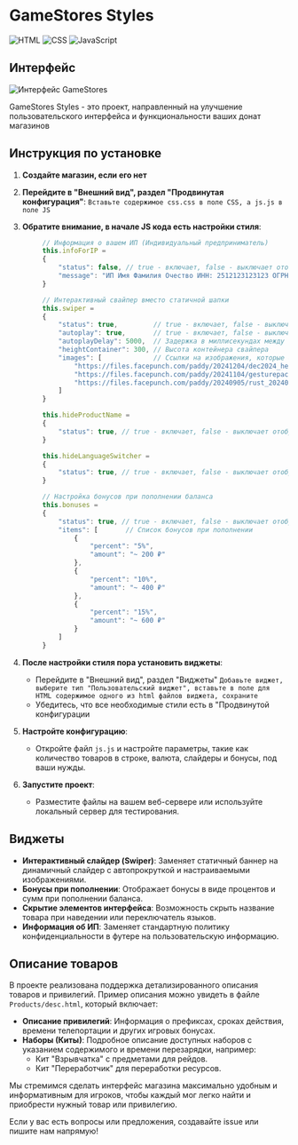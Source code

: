 # GameStores Styles

![HTML](https://img.shields.io/badge/HTML-5-orange) ![CSS](https://img.shields.io/badge/CSS-3-blue) ![JavaScript](https://img.shields.io/badge/JavaScript-ES6-yellow)

## Интерфейс

![Интерфейс GameStores](https://i.postimg.cc/GpCRbDFt/1111111.png)

GameStores Styles - это проект, направленный на улучшение пользовательского интерфейса и функциональности ваших донат магазинов

## Инструкция по установке

1. **Создайте магазин, если его нет**
2. **Перейдите в "Внешний вид", раздел "Продвинутая конфигурация"**:
   `
   Вставьте содержимое css.css в поле CSS, а js.js в поле JS
   `
3. **Обратите внимание, в начале JS кода есть настройки стиля**:
   ```js
        // Информация о вашем ИП (Индивидуальный предприниматель)
        this.infoForIP = 
        {
            "status": false, // true - включает, false - выключает отображение в футере страницы (Заменяет политику конфиденциальности GS)
            "message": "ИП Имя Фамилия Очество ИНН: 2512123123123 ОГРНИП: 325200000003213123"
        }

        // Интерактивный свайпер вместо статичной шапки
        this.swiper = 
        {
            "status": true,         // true - включает, false - выключает свайпер вместо шапки (Заменяет банер)
            "autoplay": true,       // true - включает, false - выключает автопрокрутку
            "autoplayDelay": 5000,  // Задержка в миллисекундах между слайдами (1 сек = 1000 миллисекунд)
            "heightContainer": 300, // Высота контейнера свайпера
            "images": [             // Ссылки на изображения, которые будут отображаться в свайпере (Разрешение 1280х300)
                "https://files.facepunch.com/paddy/20241204/dec2024_heroposter_01.jpg",
                "https://files.facepunch.com/paddy/20241104/gesturepack_hero_01.jpg",
                "https://files.facepunch.com/paddy/20240905/rust_202409_ttk_heroimage.jpg"
            ]
        }

        this.hideProductName =
        {
            "status": true, // true - включает, false - выключает отображение имени товара при наведении
        }

        this.hideLanguageSwitcher =
        {
            "status": true, // true - включает, false - выключает отображение языкового переключателя
        }

        // Настройка бонусов при пополнении баланса
        this.bonuses = 
        {
            "status": true, // true - включает, false - выключает отображение бонусов при пополнении
            "items": [       // Список бонусов при пополнении
                {
                    "percent": "5%",
                    "amount": "~ 200 ₽"
                },
                {
                    "percent": "10%",
                    "amount": "~ 400 ₽"
                },
                {
                    "percent": "15%",
                    "amount": "~ 600 ₽"
                }
            ]
        }
   ```
4. **После настройки стиля пора установить виджеты**:
   - Перейдите в "Внешний вид", раздел "Виджеты"
     `
     Добавьте виджет, выберите тип "Пользовательский виджет", вставьте в поле для HTML содержимое одного из html файлов виджета, сохраните
     `
   - Убедитесь, что все необходимые стили есть в "Продвинутой конфигурации

5. **Настройте конфигурацию**:
   - Откройте файл `js.js` и настройте параметры, такие как количество товаров в строке, валюта, слайдеры и бонусы, под ваши нужды.

6. **Запустите проект**:
   - Разместите файлы на вашем веб-сервере или используйте локальный сервер для тестирования.

## Виджеты

- **Интерактивный слайдер (Swiper)**: Заменяет статичный баннер на динамичный слайдер с автопрокруткой и настраиваемыми изображениями.
- **Бонусы при пополнении**: Отображает бонусы в виде процентов и сумм при пополнении баланса.
- **Скрытие элементов интерфейса**: Возможность скрыть название товара при наведении или переключатель языков.
- **Информация об ИП**: Заменяет стандартную политику конфиденциальности в футере на пользовательскую информацию.

## Описание товаров

В проекте реализована поддержка детализированного описания товаров и привилегий. Пример описания можно увидеть в файле `Products/desc.html`, который включает:

- **Описание привилегий**: Информация о префиксах, сроках действия, времени телепортации и других игровых бонусах.
- **Наборы (Киты)**: Подробное описание доступных наборов с указанием содержимого и времени перезарядки, например:
  - Кит "Взрывчатка" с предметами для рейдов.
  - Кит "Переработчик" для переработки ресурсов.

Мы стремимся сделать интерфейс магазина максимально удобным и информативным для игроков, чтобы каждый мог легко найти и приобрести нужный товар или привилегию.

Если у вас есть вопросы или предложения, создавайте issue или пишите нам напрямую!
